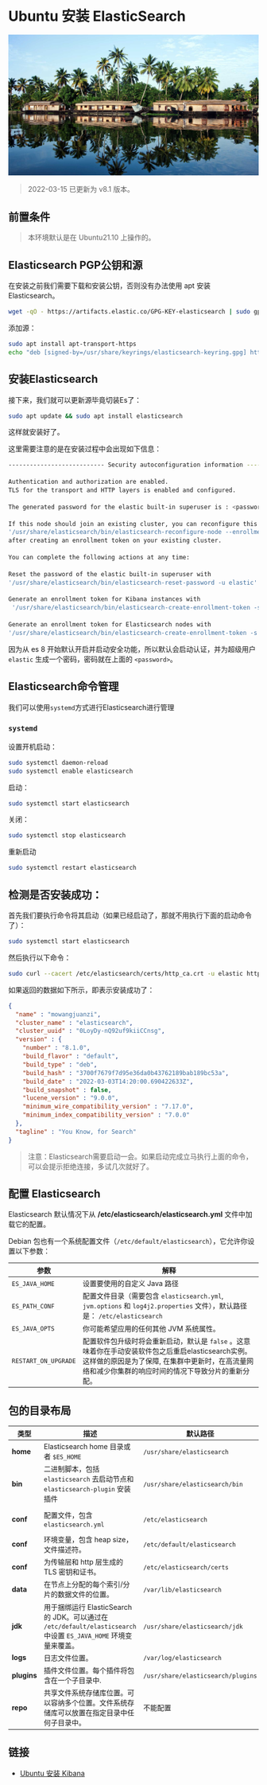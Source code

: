 # Ubuntu 安装 ElasticSearch

![](/assets/images/20210916.jpg)

> 2022-03-15 已更新为 v8.1 版本。

## 前置条件

> 本环境默认是在 Ubuntu21.10 上操作的。

## Elasticsearch PGP公钥和源

在安装之前我们需要下载和安装公钥，否则没有办法使用 apt 安装 Elasticsearch。

```bash
wget -qO - https://artifacts.elastic.co/GPG-KEY-elasticsearch | sudo gpg --dearmor -o /usr/share/keyrings/elasticsearch-keyring.gpg
```

添加源：

```bash
sudo apt install apt-transport-https
echo "deb [signed-by=/usr/share/keyrings/elasticsearch-keyring.gpg] https://artifacts.elastic.co/packages/8.x/apt stable main" | sudo tee /etc/apt/sources.list.d/elastic-8.x.list
```

## 安装Elasticsearch

接下来，我们就可以更新源毕竟切装Es了：

```bash
sudo apt update && sudo apt install elasticsearch
```

这样就安装好了。

这里需要注意的是在安装过程中会出现如下信息：

```bash
--------------------------- Security autoconfiguration information ------------------------------

Authentication and authorization are enabled.
TLS for the transport and HTTP layers is enabled and configured.

The generated password for the elastic built-in superuser is : <password>

If this node should join an existing cluster, you can reconfigure this with
'/usr/share/elasticsearch/bin/elasticsearch-reconfigure-node --enrollment-token <token-here>'
after creating an enrollment token on your existing cluster.

You can complete the following actions at any time:

Reset the password of the elastic built-in superuser with 
'/usr/share/elasticsearch/bin/elasticsearch-reset-password -u elastic'.

Generate an enrollment token for Kibana instances with 
 '/usr/share/elasticsearch/bin/elasticsearch-create-enrollment-token -s kibana'.

Generate an enrollment token for Elasticsearch nodes with 
'/usr/share/elasticsearch/bin/elasticsearch-create-enrollment-token -s node'.
```

因为从 es 8 开始默认开启并启动安全功能，所以默认会启动认证，并为超级用户 `elastic` 生成一个密码，密码就在上面的 `<password>`。



## Elasticsearch命令管理

我们可以使用`systemd`方式进行Elasticsearch进行管理

### `systemd`

设置开机启动：

```bash
sudo systemctl daemon-reload
sudo systemctl enable elasticsearch
```

启动：

```bash
sudo systemctl start elasticsearch
```

关闭：

```bash
sudo systemctl stop elasticsearch
```

重新启动

```bash
sudo systemctl restart elasticsearch
```

## 检测是否安装成功：

首先我们要执行命令将其启动（如果已经启动了，那就不用执行下面的启动命令了）：

```bash
sudo systemctl start elasticsearch
```

然后执行以下命令：

```bash
sudo curl --cacert /etc/elasticsearch/certs/http_ca.crt -u elastic https://localhost:9200
```

如果返回的数据如下所示，即表示安装成功了：

```json
{
  "name" : "mowangjuanzi",
  "cluster_name" : "elasticsearch",
  "cluster_uuid" : "0LoyDy-nQ92uf9kiiCCnsg",
  "version" : {
    "number" : "8.1.0",
    "build_flavor" : "default",
    "build_type" : "deb",
    "build_hash" : "3700f7679f7d95e36da0b43762189bab189bc53a",
    "build_date" : "2022-03-03T14:20:00.690422633Z",
    "build_snapshot" : false,
    "lucene_version" : "9.0.0",
    "minimum_wire_compatibility_version" : "7.17.0",
    "minimum_index_compatibility_version" : "7.0.0"
  },
  "tagline" : "You Know, for Search"
}
```

> 注意：Elasticsearch需要启动一会。如果启动完成立马执行上面的命令，可以会提示拒绝连接，多试几次就好了。

## 配置 Elasticsearch

Elasticsearch 默认情况下从 **/etc/elasticsearch/elasticsearch.yml** 文件中加载它的配置。

Debian 包也有一个系统配置文件（`/etc/default/elasticsearch`），它允许你设置以下参数：

| 参数 | 解释 |
| --- | --- |
| `ES_JAVA_HOME` | 设置要使用的自定义 Java 路径 |
| `ES_PATH_CONF` | 配置文件目录（需要包含 `elasticsearch.yml`, `jvm.options` 和 `log4j2.properties` 文件），默认路径是： `/etc/elasticsearch` |
| `ES_JAVA_OPTS` | 你可能希望应用的任何其他 JVM 系统属性。 |
| `RESTART_ON_UPGRADE` | 配置软件包升级时将会重新启动，默认是 `false` 。这意味着你在手动安装软件包之后重启elasticsearch实例。这样做的原因是为了保障, 在集群中更新时，在高流量网络和减少你集群的响应时间的情况下导致分片的重新分配。 |

## 包的目录布局

| 类型 | 描述 | 默认路径 | 设置 |
| --- | --- | --- | --- |
| **home** | Elasticsearch home 目录或者 `$ES_HOME` | `/usr/share/elasticsearch` |  |
| **bin** | 二进制脚本，包括 `elasticsearch` 去启动节点和 `elasticsearch-plugin` 安装插件 | `/usr/share/elasticsearch/bin` |  |
| **conf** | 配置文件，包含 `elasticsearch.yml` | `/etc/elasticsearch` | `[ES_PATH_CONF](https://www.elastic.co/guide/en/elasticsearch/reference/current/settings.html#config-files-location)` |
| **conf** | 环境变量，包含 heap size，文件描述符。 | `/etc/default/elasticsearch` |  |
| **conf** | 为传输层和 http 层生成的 TLS 密钥和证书。 | `/etc/elasticsearch/certs` | |
| **data** | 在节点上分配的每个索引/分片的数据文件的位置。 | `/var/lib/elasticsearch` | `path.data` |
| **jdk** | 用于捆绑运行 ElasticSearch 的 JDK。可以通过在 `/etc/default/elasticsearch` 中设置 `ES_JAVA_HOME` 环境变量来覆盖。 | `/usr/share/elasticsearch/jdk` |  |
| **logs** | 日志文件位置。 | `/var/log/elasticsearch` | `path.logs` |
| **plugins** | 插件文件位置。每个插件将包含在一个子目录中. | `/usr/share/elasticsearch/plugins` |  |
| **repo** | 共享文件系统存储库位置。可以容纳多个位置。文件系统存储库可以放置在指定目录中任何子目录中。 | 不能配置 | `path.repo` |

## 链接

- [Ubuntu 安装 Kibana](./ubuntu-install-kibana.md)